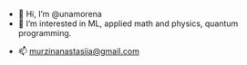 - 👋 Hi, I’m @unamorena
- 👀 I’m interested in ML, applied math and physics, quantum programming.
<!---- 🌱 I’m currently learning 
- 💞️ I’m looking to collaborate on ... 
--->
- 📫 murzinanastasiia@gmail.com

<!---
unamorena/unamorena is a ✨ special ✨ repository because its `README.md` (this file) appears on your GitHub profile.
You can click the Preview link to take a look at your changes.
--->
